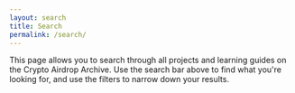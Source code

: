 ```yaml
---
layout: search
title: Search
permalink: /search/
---
```


This page allows you to search through all projects and learning guides on the Crypto Airdrop Archive. Use the search bar above to find what you're looking for, and use the filters to narrow down your results. 